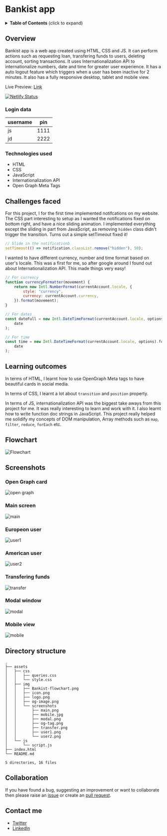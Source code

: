 # Bankist app

<details>
 <summary><strong>Table of Contents</strong> (click to expand)</summary>	

- [Overview](#overview)
  - [Login data](#login-data)
  - [Technologies used](#technologies-used)
- [Flowchart](#flowchart)
- [Challenges faced](#challenges-faced)
- [Learning outcomes](#learning-outcomes)
- [Screenshots](#screenshots)
- [Directory structure](#directory-structure)
- [Collaboration](#collaboration)
- [Contact me](#contact-me)
</details>

## Overview

Bankist app is a web app created using HTML, CSS and JS. It can perform actions such as requesting loan, transfering funds to users, deleting account, sorting transactions. It uses Internationalization API to internationalize numbers, date and time for greater user experience. It has a auto logout feature which triggers when a user has been inactive for 2 minutes. It also has a fully responsive desktop, tablet and mobile view.

Live Preview: [Link](https://bankist.darshanvaishya.xyz)

[![Netlify Status](https://api.netlify.com/api/v1/badges/20f05263-80a8-4448-bdec-37441e948a25/deploy-status)](https://app.netlify.com/sites/suspicious-knuth-ed7f46/deploys)

### Login data

| username | pin  |
| -------- | ---- |
| js       | 1111 |
| jd       | 2222 |

### Technologies used

- HTML
- CSS
- JavaScript
- Internationalization API
- Open Graph Meta Tags

## Challenges faced

For this project, I for the first time implemented notifcations on my website. The CSS part interesting to setup as I wanted the notifications fixed on bottom right, and have a nice sliding animation. I implemented everything except the sliding in part from JavaScript, as removing `hidden` class didn't trigger the transition. Turns out a simple setTimeout fixed it!

```js
// Slide in the notificationb
setTimeout(() => notification.classList.remove("hidden"), 50);
```

I wanted to have different currency, number and time format based on user's locale. This was a first for me, so after google around I found out about Internationalization API. This made things very easy!

```js
// For currency
function currencyFormatter(movement) {
	return new Intl.NumberFormat(currentAccount.locale, {
		style: "currency",
		currency: currentAccount.currency,
	}).format(movement);
}

// For dates
const dateFull = new Intl.DateTimeFormat(currentAccount.locale, options).format(
	date
);

// For time
const time = new Intl.DateTimeFormat(currentAccount.locale, options).format(
	date
);
```

## Learning outcomes

In terms of HTML, I learnt how to use OpenGraph Meta tags to have beautiful cards in social media.

In terms of CSS, I learnt a lot about `transition` and `position` property.

In terms of JS, internationalization API was the biggest take aways from this project for me. It was really interesting to learn and work with it. I also learnt how to write function doc strings in JavaScript. This project really helped me solidify my concepts of DOM manipulation, Array methods such as `map`, `filter`, `reduce`, `forEach` etc.

## Flowchart

![Flowchart](./assets/img/Bankist-flowchart.png "Flowchart")

## Screenshots

### Open Graph card

![open graph](./assets/img/screenshots/og-tag.png)

### Main screen

![main](./assets/img/screenshots/main.png)

### Europeon user

![user1](./assets/img/screenshots/user1.png)

### American user

![user2](./assets/img/screenshots/user2.png)

### Transfering funds

![transfer](./assets/img/screenshots/transfer.png)

### Modal window

![modal](./assets/img/screenshots/modal.png)

### Mobile view

![mobile](./assets/img/screenshots/mobile.jpg)

## Directory structure

```
.
├── assets
│   ├── css
│   │   ├── queries.css
│   │   └── style.css
│   ├── img
│   │   ├── Bankist-flowchart.png
│   │   ├── icon.png
│   │   ├── logo.png
│   │   ├── og-image.png
│   │   └── screenshots
│   │       ├── main.png
│   │       ├── mobile.jpg
│   │       ├── modal.png
│   │       ├── og-tag.png
│   │       ├── transfer.png
│   │       ├── user1.png
│   │       └── user2.png
│   └── js
│       └── script.js
├── index.html
└── README.md

5 directories, 16 files
```

## Collaboration

If you have found a bug, suggesting an improvement or want to collaborate then please raise an [issue](https://github.com/DarshanVaishya/bankist-app/issues) or create an [pull request](https://github.com/DarshanVaishya/bankist-app/pulls).

## Contact me

- [Twitter](https://twitter.com/darshan_vaishya)
- [LinkedIn](https://www.linkedin.com/in/darshan-vaishya-ba99001a9/)

